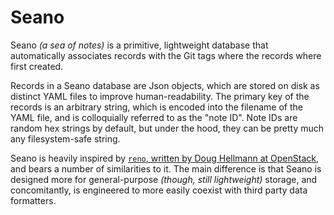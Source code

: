 Seano
=====

Seano *(a sea of notes)* is a primitive, lightweight database that automatically
associates records with the Git tags where the records where first created.

Records in a Seano database are Json objects, which are stored on disk as
distinct YAML files to improve human-readability.  The primary key of the
records is an arbitrary string, which is encoded into the filename of the YAML
file, and is colloquially referred to as the "note ID".  Note IDs are random hex
strings by default, but under the hood, they can be pretty much any
filesystem-safe string.

Seano is heavily inspired by [`reno`, written by Doug Hellmann at
OpenStack](https://docs.openstack.org/reno/), and bears a number of similarities
to it.  The main difference is that Seano is designed more for general-purpose
*(though, still lightweight)* storage, and concomitantly, is engineered to more
easily coexist with third party data formatters.

